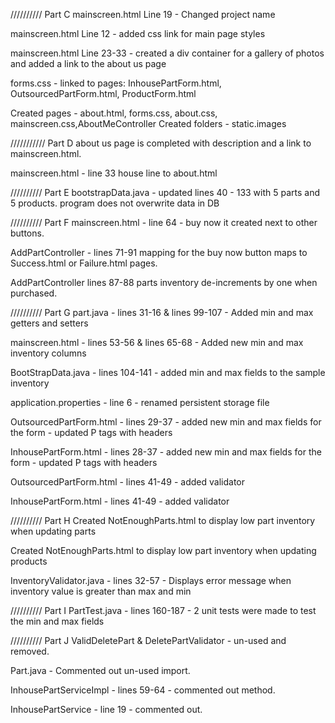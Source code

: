 
//////////
Part C
mainscreen.html Line 19 - Changed project name

mainscreen.html Line 12 - added css link for main page styles

mainscreen.html Line 23-33 - created a div 
container for a gallery of photos and added 
a link to the about us page

forms.css - linked to pages: InhousePartForm.html, OutsourcedPartForm.html,
ProductForm.html

Created pages - about.html, forms.css, about.css, mainscreen.css,AboutMeController
Created folders - static.images


///////////
Part D
about us page is completed with description and a link to mainscreen.html.

mainscreen.html - line 33 house line to about.html


//////////
Part E
bootstrapData.java - updated lines 40 - 133 with 5 parts and 5 products. 
program does not overwrite data in DB


//////////
Part F
mainscreen.html - line 64 - buy now it created next to other buttons.

AddPartController - lines 71-91 mapping for the buy now button maps to Success.html or Failure.html pages.

AddPartController lines 87-88 parts inventory de-increments by one when purchased.


//////////
Part G
part.java - lines 31-16 & lines 99-107 - Added min and max getters and setters

mainscreen.html - lines 53-56 & lines 65-68 - Added new min and max inventory columns

BootStrapData.java - lines 104-141 - added min and max fields to the sample inventory

application.properties - line 6 - renamed persistent storage file

OutsourcedPartForm.html - lines 29-37 - added new min and max fields for the form - updated P tags with headers

InhousePartForm.html - lines 28-37 - added new min and max fields for the form - updated P tags with headers

OutsourcedPartForm.html - lines 41-49 - added validator

InhousePartForm.html - lines 41-49 - added validator


//////////
Part H
Created NotEnoughParts.html to display low part inventory when updating parts

Created NotEnoughParts.html to display low part inventory when updating products

InventoryValidator.java - lines 32-57 - Displays error message when inventory value is greater than max and min


//////////
Part I
PartTest.java - lines 160-187 - 2 unit tests were made to test the min and max fields


//////////
Part J
ValidDeletePart & DeletePartValidator - un-used and removed. 

Part.java - Commented out un-used import.

InhousePartServiceImpl - lines 59-64 - commented out method.

InhousePartService - line 19 - commented out.
